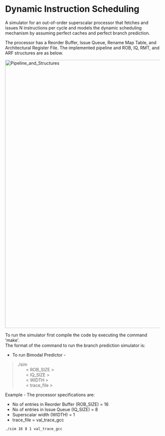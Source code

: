 # Dynamic Instruction Scheduling
 A simulator for an out-of-order superscalar processor that fetches and issues N instructions per cycle and models the dynamic scheduling mechanism by assuming perfect caches and perfect branch prediction.

The processor has a Reorder Buffer, Issue Queue, Rename Map Table, and Architectural Register File.
The implemented pipeline and ROB, IQ, RMT, and ARF structures are as below.

<img width="875" alt="Pipeline_and_Structures" src="https://user-images.githubusercontent.com/39558258/224788081-41457ec1-6bbf-4de2-b1b0-7983136a616e.png">

To run the simulator first compile the code by executing the command 'make'.<br/>
The format of the command to run the branch prediction simulator is:

* To run Bimodal Predictor -
>./sim<br/>
>&emsp;&emsp;< ROB_SIZE ><br/>
>&emsp;&emsp;< IQ_SIZE ><br/>
>&emsp;&emsp;< WIDTH ><br/>
>&emsp;&emsp;< trace_file ><br/>

Example - The processor specifications are:
* No of entries in Reorder Buffer (ROB_SIZE) = 16
* No of entries in Issue Queue (IQ_SIZE) = 8
* Superscalar width (WIDTH) = 1
* trace_file = val_trace_gcc

```./sim 16 8 1 val_trace_gcc```
